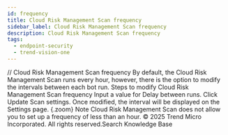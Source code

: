 ```yaml
---
id: frequency
title: Cloud Risk Management Scan frequency
sidebar_label: Cloud Risk Management Scan frequency
description: Cloud Risk Management Scan frequency
tags:
  - endpoint-security
  - trend-vision-one
---
```


/*<![CDATA[*/ $('#title').html($('meta[name=map-description]').attr('content')); /*]]>*/ Cloud Risk Management Scan frequency By default, the Cloud Risk Management Scan runs every hour, however, there is the option to modify the intervals between each bot run. Steps to modify Cloud Risk Management Scan frequency Input a value for Delay between runs. Click Update Scan settings. Once modified, the interval will be displayed on the Settings page. {.zoom} Note Cloud Risk Management Scan does not allow you to set up a frequency of less than an hour. © 2025 Trend Micro Incorporated. All rights reserved.Search Knowledge Base